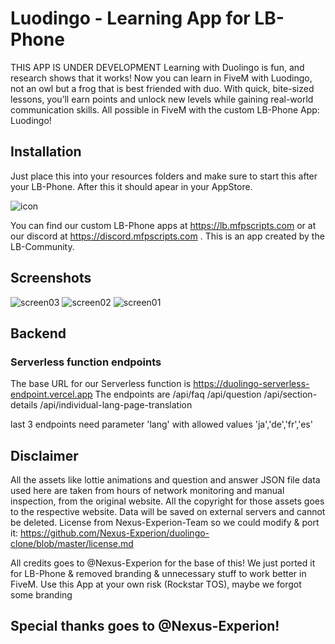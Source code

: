 # Luodingo - Learning App for LB-Phone
THIS APP IS UNDER DEVELOPMENT
Learning with Duolingo is fun, and research shows that it works! Now you can learn in FiveM with Luodingo, not an owl but a frog that is best friended with duo. With quick, bite-sized lessons, you’ll earn points and unlock new levels while gaining real-world communication skills. All possible in FiveM with the custom LB-Phone App: Luodingo!

## Installation
Just place this into your resources folders and make sure to start this after your LB-Phone. After this it should apear in your AppStore.

![icon](https://github.com/user-attachments/assets/71179f59-af3d-4fde-8811-a7e17dfbbf73)

You can find our custom LB-Phone apps at https://lb.mfpscripts.com or at our discord at https://discord.mfpscripts.com . This is an app created by the LB-Community.

## Screenshots
![screen03](https://github.com/user-attachments/assets/dabacc69-95d0-4f4c-919f-5076f3470abb)
![screen02](https://github.com/user-attachments/assets/cce9261c-5d46-499c-8132-602171627a3d)
![screen01](https://github.com/user-attachments/assets/e9d32d58-a420-409a-be96-b73d3aeba577)


## Backend
### Serverless function endpoints
The base URL for our Serverless function is https://duolingo-serverless-endpoint.vercel.app The endpoints are
    /api/faq
    /api/question
    /api/section-details
    /api/individual-lang-page-translation

last 3 endpoints need parameter 'lang' with allowed values 'ja','de','fr','es' 

## Disclaimer
All the assets like lottie animations and question and answer JSON file data used here are taken from hours of network monitoring and manual inspection, from the original website. All the copyright for those assets goes to the respective website. Data will be saved on external servers and cannot be deleted.
License from Nexus-Experion-Team so we could modify & port it: https://github.com/Nexus-Experion/duolingo-clone/blob/master/license.md

All credits goes to @Nexus-Experion for the base of this! We just ported it for LB-Phone & removed branding & unnecessary stuff to work better in FiveM. Use this App at your own risk (Rockstar TOS), maybe we forgot some branding

## Special thanks goes to @Nexus-Experion!
